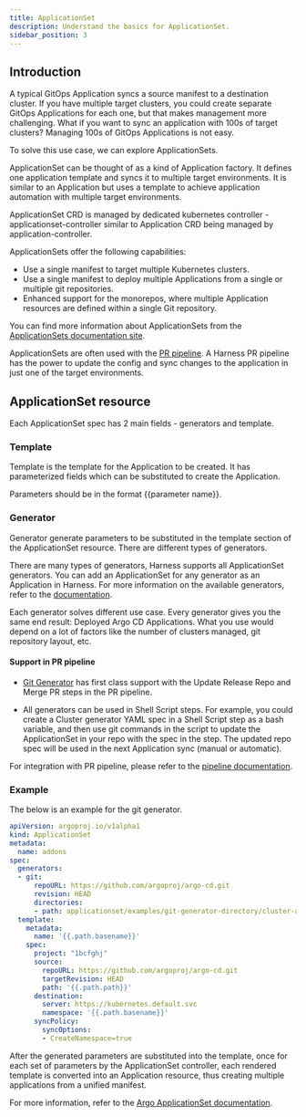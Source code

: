 ```yaml
---
title: ApplicationSet
description: Understand the basics for ApplicationSet.
sidebar_position: 3
---
```

## Introduction
A typical GitOps Application syncs a source manifest to a destination cluster. If you have multiple target clusters, you could create separate GitOps Applications for each one, but that makes management more challenging. What if you want to sync an application with 100s of target clusters? Managing 100s of GitOps Applications is not easy.

To solve this use case, we can explore ApplicationSets.

ApplicationSet can be thought of as a kind of Application factory. It defines one application template and syncs it to multiple target environments. It is similar to an Application but uses a template to achieve application automation with multiple target environments.

ApplicationSet CRD is managed by dedicated kubernetes controller - applicationset-controller similar to Application CRD being managed by application-controller.

ApplicationSets offer the following capabilities:

* Use a single manifest to target multiple Kubernetes clusters.
* Use a single manifest to deploy multiple Applications from a single or multiple git repositories.
* Enhanced support for the monorepos, where multiple Application resources are defined within a single Git repository.

You can find more information about ApplicationSets from the [ApplicationSets documentation site](https://argocd-applicationset.readthedocs.io/en/stable/).

ApplicationSets are often used with the [PR pipeline](https://developer.harness.io/docs/continuous-delivery/gitops/pr-pipelines/). A Harness PR pipeline has the power to update the config and sync changes to the application in just one of the target environments.


## ApplicationSet resource
Each ApplicationSet spec has 2 main fields - generators and template.

### Template
Template is the template for the Application to be created. It has parameterized fields which can be substituted to create the Application.

Parameters should be in the format {{parameter name}}.

### Generator
Generator generate parameters to be substituted in the template section of the ApplicationSet resource. There are different types of generators.

There are many types of generators, Harness supports all ApplicationSet generators. You can add an ApplicationSet for any generator as an Application in Harness. For more information on the available generators, refer to the [documentation](https://argocd-applicationset.readthedocs.io/en/stable/Generators/).

Each generator solves different use case. Every generator gives you the same end result: Deployed Argo CD Applications. What you use would depend on a lot of factors like the number of clusters managed, git repository layout, etc.

#### Support in PR pipeline
* [Git Generator](https://argocd-applicationset.readthedocs.io/en/stable/Generators-Git/) has first class support with the Update Release Repo and Merge PR steps in the PR pipeline.

* All generators can be used in Shell Script steps. For example, you could create a Cluster generator YAML spec in a Shell Script step as a bash variable, and then use git commands in the script to update the ApplicationSet in your repo with the spec in the step. The updated repo spec will be used in the next Application sync (manual or automatic).

For integration with PR pipeline, please refer to the [pipeline documentation](https://developer.harness.io/docs/continuous-delivery/gitops/pr-pipelines/#review-execution-steps).

### Example

The below is an example for the git generator.
```yaml
apiVersion: argoproj.io/v1alpha1
kind: ApplicationSet
metadata:
  name: addons
spec:
  generators:
  - git:
      repoURL: https://github.com/argoproj/argo-cd.git
      revision: HEAD
      directories:
      - path: applicationset/examples/git-generator-directory/cluster-addons/*
  template:
    metadata:
      name: '{{.path.basename}}'
    spec:
      project: "1bcfghj"
      source:
        repoURL: https://github.com/argoproj/argo-cd.git
        targetRevision: HEAD
        path: '{{.path.path}}'
      destination:
        server: https://kubernetes.default.svc
        namespace: '{{.path.basename}}'
      syncPolicy:
        syncOptions:
        - CreateNamespace=true
```

After the generated parameters are substituted into the template, once for each set of parameters by the ApplicationSet controller, each rendered template is converted into an Application resource, thus creating multiple applications from a unified manifest.

For more information, refer to the [Argo ApplicationSet documentation](https://argo-cd.readthedocs.io/en/stable/operator-manual/applicationset/).